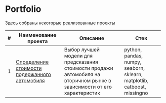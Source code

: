 # Portfolio

Здесь собраны некоторые реализованные проекты

| # | Наименование проекта            | Описание | Стек |
|---|---------------------------------|----------|------|
| 1 | [Определение стоимости подержанного автомобиля](https://github.com/Tarakanishche/Portfolio/tree/main/Determining%20the%20value%20of%20a%20used%20car)  | Выбор лучшей модели  для предсказания стоимости продажи автомобиля на вторичном рынке в зависимости от его характеристик | python, pandas, numpy, seaborn, sklearn, matplotlib, catboost, missingno |

